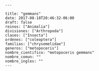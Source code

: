 
      ---

      title: "gemmans"
      date: 2017-08-18T20:46:32-06:00
      draft: false
      reinos: ["Animalia"]
      divisiones: ["Arthropoda"]
      clases: ["Insecta"]
      ordenes: ["coleoptera"]
      familias: ["chrysomelidae"]
      generos: ["metopoceris"]
      nombre_cientifico: "metopoceris gemmans"
      nombre_comun: ""
      nombre_ingles: ""
      ---

      